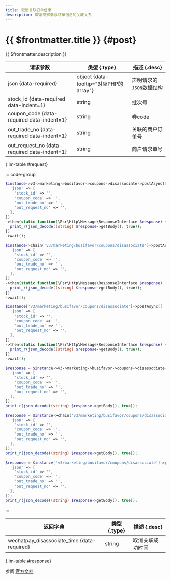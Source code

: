 ```yaml
---
title: 取消关联订单信息
description: 取消商家券与订单信息的关联关系
---
```


# {{ $frontmatter.title }} {#post}

{{ $frontmatter.description }}

| 请求参数 | 类型 {.type} | 描述 {.desc}
| --- | --- | ---
| json {data-required} | object {data-tooltip="对应PHP的array"} | 声明请求的`JSON`数据结构
| stock_id {data-required data-indent=1} | string | 批次号
| coupon_code {data-required data-indent=1} | string | 券code
| out_trade_no {data-required data-indent=1} | string | 关联的商户订单号
| out_request_no {data-required data-indent=1} | string | 商户请求单号

{.im-table #request}

::: code-group

```php [异步纯链式]
$instance->v3->marketing->busifavor->coupons->disassociate->postAsync([
  'json' => [
    'stock_id' => '',
    'coupon_code' => '',
    'out_trade_no' => '',
    'out_request_no' => '',
  ],
])
->then(static function(\Psr\Http\Message\ResponseInterface $response) {
  print_r(json_decode((string) $response->getBody(), true));
})
->wait();
```

```php [异步声明式]
$instance->chain('v3/marketing/busifavor/coupons/disassociate')->postAsync([
  'json' => [
    'stock_id' => '',
    'coupon_code' => '',
    'out_trade_no' => '',
    'out_request_no' => '',
  ],
])
->then(static function(\Psr\Http\Message\ResponseInterface $response) {
  print_r(json_decode((string) $response->getBody(), true));
})
->wait();
```

```php [异步属性式]
$instance['v3/marketing/busifavor/coupons/disassociate']->postAsync([
  'json' => [
    'stock_id' => '',
    'coupon_code' => '',
    'out_trade_no' => '',
    'out_request_no' => '',
  ],
])
->then(static function(\Psr\Http\Message\ResponseInterface $response) {
  print_r(json_decode((string) $response->getBody(), true));
})
->wait();
```

```php [同步纯链式]
$response = $instance->v3->marketing->busifavor->coupons->disassociate->post([
  'json' => [
    'stock_id' => '',
    'coupon_code' => '',
    'out_trade_no' => '',
    'out_request_no' => '',
  ],
]);
print_r(json_decode((string) $response->getBody(), true));
```

```php [同步声明式]
$response = $instance->chain('v3/marketing/busifavor/coupons/disassociate')->post([
  'json' => [
    'stock_id' => '',
    'coupon_code' => '',
    'out_trade_no' => '',
    'out_request_no' => '',
  ],
]);
print_r(json_decode((string) $response->getBody(), true));
```

```php [同步属性式]
$response = $instance['v3/marketing/busifavor/coupons/disassociate']->post([
  'json' => [
    'stock_id' => '',
    'coupon_code' => '',
    'out_trade_no' => '',
    'out_request_no' => '',
  ],
]);
print_r(json_decode((string) $response->getBody(), true));
```

:::

| 返回字典 | 类型 {.type} | 描述 {.desc}
| --- | --- | ---
| wechatpay_disassociate_time {data-required}| string | 取消关联成功时间

{.im-table #response}

参阅 [官方文档](https://pay.weixin.qq.com/wiki/doc/apiv3/apis/chapter9_2_10.shtml)
